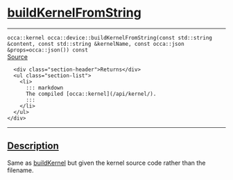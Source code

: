 
<h1 id="build-kernel-from-string">
 <a href="#/api/device/buildKernelFromString" class="anchor">
   <span>buildKernelFromString</span>
  </a>
</h1>

<div class="signature">
  <hr>

  
  <div class="definition-container">
    <div class="definition">
      <code>occa::kernel occa::device::buildKernelFromString(const std::string &content, const std::string &kernelName, const occa::json &props=occa::json()) const</code>
      <div class="flex-spacing"></div>
      <a href="https://github.com/libocca/occa/blob/6c4ac6cd/include/occa/core/device.hpp#L518" target="_blank">Source</a>
    </div>
    <div class="description">

      <div class="section-header">Returns</div>
      <ul class="section-list">
        <li>
          ::: markdown
          The compiled [occa::kernel](/api/kernel/).
          :::
        </li>
      </ul>
    </div>

  </div>


  <hr>
</div>


<h2 id="description">
 <a href="#/api/device/buildKernelFromString?id=description" class="anchor">
   <span>Description</span>
  </a>
</h2>

Same as [buildKernel](/api/device/buildKernel) but given the kernel source code rather than the filename.
